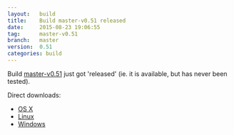 ```yaml
---
layout:   build
title:    Build master-v0.51 released
date:     2015-08-23 19:06:55
tag:      master-v0.51
branch:   master
version:  0.51
categories: build
---
```

Build [master-v0.51][github-release] just got 'released' (ie. it is available, but has never been tested).

Direct downloads:

  - [OS X][osx-download]
  - [Linux][linux-download]
  - [Windows][windows-download]

[osx-download]: https://github.com/cor/LD33/releases/download/master-v0.51/osx_master-v0.51.zip
[linux-download]: https://github.com/cor/LD33/releases/download/master-v0.51/linux_master-v0.51.zip
[windows-download]: https://github.com/cor/LD33/releases/download/master-v0.51/windows_master-v0.51.zip
[github-release]: https://github.com/cor/LD33/releases/tag/master-v0.51

